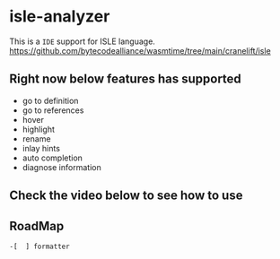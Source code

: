 # isle-analyzer

This is a `IDE` support for ISLE language.
<https://github.com/bytecodealliance/wasmtime/tree/main/cranelift/isle>

## Right now below features has supported

* go to definition
* go to references
* hover
* highlight
* rename
* inlay hints
* auto completion
* diagnose information

## Check the video below to see how to use



## RoadMap

    -[  ] formatter

